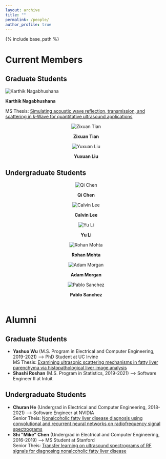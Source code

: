 ```yaml
---
layout: archive
title: ""
permalink: /people/
author_profile: true
---
```


{% include base_path %}

Current Members
======

## Graduate Students

<left>
  <div class="author__avatar">
    <img src="/images/img/students/Karthik Nagabhushana.jpg" class="author__avatar" alt="Karthik Nagabhushana">
  </div>
  <div class="author__content">
    <p><b>Karthik Nagabhushana</b></p>
    <p>MS Thesis: <a href = "pdf link">Simulating acoustic wave reflection, transmission, and scattering in k-Wave for quantitative ultrasound applications </a></p>     
  </div>
</left>

<center>
  <div class="author__avatar">
        <img src="/images/img/students/Zixuan Tian.jpg" class="author__avatar" alt="Zixuan Tian">  
  </div>
  <div class="author__content">
    <p><b>Zixuan Tian</b></p>
  </div>
</center>

<center>
  <div class="author__avatar">
        <img src="/images/img/students/Yuxuan Liu.jpg" class="author__avatar" alt="Yuxuan Liu">  
  </div>
  <div class="author__content">
    <p><b>Yuxuan Liu</b></p>
  </div>
</center>  

## Undergraduate Students

<div class="row">
    <div class="column">
      <center>
        <div class="author__avatar">
              <img src="/images/img/students/Qi Chen.jpg" class="author__avatar" alt="Qi Chen">  
        </div>
        <div class="author__content">
          <p><b>Qi Chen</b></p>
        </div>
      </center> 
    </div> 
    <div class="column">
      <center>
        <div class="author__avatar">
              <img src="/images/img/students/Calvin Lee.jpg" class="author__avatar" alt="Calvin Lee">  
        </div>
        <div class="author__content">
          <p><b>Calvin Lee</b></p>
        </div>
      </center>  
    </div>
    <div class="column">
      <center>
        <div class="author__avatar">
              <img src="/images/img/students/Yu Li.jpg" class="author__avatar" alt="Yu Li">  
        </div>
        <div class="author__content">
          <p><b>Yu Li</b></p>
        </div>
      </center>  
    </div>
    <div class="column">  
      <center>
        <div class="author__avatar">
              <img src="/images/img/students/Rohan Mohta.jpg" class="author__avatar" alt="Rohan Mohta">  
        </div>
        <div class="author__content">
          <p><b>Rohan Mohta</b></p>
        </div>
      </center>      
    </div>
     <div class="column">
      <center>
        <div class="author__avatar">
              <img src="/images/img/students/Adam Morgan.jpg" class="author__avatar" alt="Adam Morgan">  
        </div>
        <div class="author__content">
          <p><b>Adam Morgan</b></p>
        </div>
      </center>  
    </div>
    <div class="column">
      <center>
        <div class="author__avatar">
              <img src="/images/img/students/Pablo Sanchez.jpg" class="author__avatar" alt="Pablo Sanchez">  
        </div>
        <div class="author__content">
          <p><b>Pablo Sanchez</b></p>
        </div>
      </center>  
    </div>
  </div>

Alumni
======
## Graduate Students
- **Yashuo Wu** (M.S. Program in Electrical and Computer Engineering, 2019-2021) --> PhD Student at UC Irvine  <br/>
  MS Thesis: <a href = "pdf link">Examining ultrasonic scattering mechanisms in fatty liver parenchyma via histopathological liver image analysis  </a>  
- **Shashi Roshan** (M.S. Program in Statistics, 2019-2021) --> Software Engineer II at Intuit

## Undergraduate Students
- **Churan He** (Undergrad in Electrical and Computer Engineering, 2018-2021) --> Software Engineer at NVIDIA  <br/>
  Senior Theis: <a href = "pdf link">Nonalcoholic fatty liver disease diagnosis using convolutional and recurrent neural networks on radiofrequency signal spectrograms </a>  
- **Shi "Mike" Chen** (Undergrad in Electrical and Computer Engineering, 2016-2019) --> MS Student at Stanford  <br/>
  Senior Theis: <a href = "pdf link">Transfer learning on ultrasound spectrograms of RF signals for diagnosing nonalcoholic fatty liver disease </a>  
<br/>

